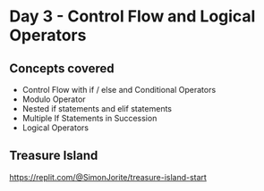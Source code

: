 # Day 3 - Control Flow and Logical Operators

## Concepts covered

- Control Flow with if / else and Conditional Operators
- Modulo Operator
- Nested if statements and elif statements
- Multiple If Statements in Succession
- Logical Operators

## Treasure Island

https://replit.com/@SimonJorite/treasure-island-start
